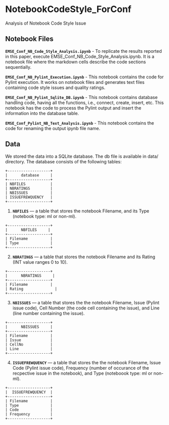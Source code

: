 # NotebookCodeStyle_ForConf
Analysis of Notebook Code Style Issue 

## Notebook Files
**`EMSE_Conf_NB_Code_Style_Analysis.ipynb`** - To replicate the results reported in this paper, execute EMSE_Conf_NB_Code_Style_Analysis.ipynb. It is a notebook file where the markdown cells describe the code sections sequentially. 

**`EMSE_Conf_NB_Pylint_Execution.ipynb`** - This notebook contains the code for Pylint execution. It works on notebook files and generates text files containing code style issues and quality ratings.   

**`EMSE_Conf_NB_Pylint_Sqlite_DB.ipynb`** - This notebook contains database handling code, having all the functions, i.e., connect, create, insert, etc. This notebook has the code to process the Pylint output and insert the information into the database table. 

**`EMSE_Conf_Pylint_NB_Text_Analysis.ipynb`** - This notebook contains the code for renaming the output ipynb file name. 

## Data
We stored the data into a SQLite database. The db file is available in data/ directory. The database consists of the following tables:
```
+-------------------+
|      database     |
+-------------------+
| NBFILES           |
| NBRATINGS         |
| NBISSUES          |
| ISSUEFREWQUENCY   |
+-------------------+
```
1. **`NBFILES`** — a table that stores the notebook Filename, and its Type (notebook type: ml or non-ml).
```
+-------------------+	
|      NBFILES     |	
+-------------------+	
| Filename          |	
| Type              |	
+-------------------+	
```
2. **`NBRATINGS`**  — a table that stores the notebook Filename and its Rating (INT value ranges 0 to 10).

```
+-------------------+	
|      NBRATINGS     |	
+-------------------+	
| Filename          |	
| Rating              |	
+-------------------+	
```

3. **`NBISSUES`**  — a table that stores the the notebook Filename, Issue (Pylint issue code), Cell Number (the code cell containing the issue), and Line (line number containing the issue).

```
+-------------------+	
|      NBISSUES     |	
+-------------------+	
| Filename          |	
| Issue             |	
| CellNo            |	
| Line              |	
+-------------------+	
```
4. **`ISSUEFREWQUENCY`**  — a table that stores the the notebook Filename, Issue Code (Pylint issue code), Frequency (number of occurance of the recpective issue in the notebook), and Type (noteboook type: ml or non-ml).

```
+-------------------+	
|  ISSUEFREWQUENCY  |	
+-------------------+	
| Filename          |	
| Type              |	
| Code              |	
| Frequency         |	
+-------------------+	
```
